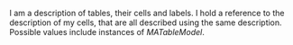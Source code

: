 I am a description of tables, their cells and labels. I hold a reference to the description of my cells, that are all described using the same description. Possible values include instances of *MATableModel*.